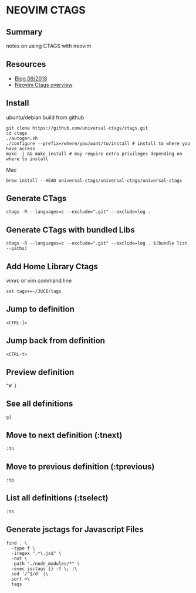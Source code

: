 # NEOVIM CTAGS

## Summary

notes on using CTAGS with neovim

## Resources

- [Blog 09/2018](https://jdhao.github.io/2018/09/28/nvim_tagbar_install_use/)
- [Neovim Ctags overview](https://github.com/neovim/neovim/wiki/Code-overview)

## Install

ubuntu/debian build from github

```console
git clone https://github.com/universal-ctags/ctags.git
cd ctags
./autogen.sh
./configure --prefix=/where/you/want/to/install # install to where you have access
make -j && make install # may require extra privileges depending on where to install
```

Mac

```console
brew install --HEAD universal-ctags/universal-ctags/universal-ctags
```

## Generate CTags

`ctags -R --languages=c --exclude=".git" --exclude=log .`

## Generate CTags with bundled Libs

`ctags -R --languages=c --exclude=".git" --exclude=log . $(bundle list --paths)`

## Add Home Library Ctags

vimrc or vim command line

```
set tags+=~/JUCE/tags
```

## Jump to definition

`<CTRL-]>`

## Jump back from definition

`<CTRL-t>`

## Preview definition

`^W }`

## See all definitions

`g]`

## Move to next definition (:tnext)

`:tn`

## Move to previous definition (:tprevious)

`:tp`

## List all definitions (:tselect)

`:ts`

## Generate jsctags for Javascript Files

```console
find . \
  -type f \
  -iregex ".*\.js$" \
  -not \
  -path "./node_modules/*" \
  -exec jsctags {} -f \; |\
  sed '/^$/d' |\
  sort >\
  tags
```
